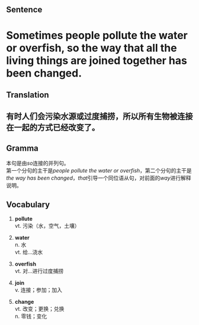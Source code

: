 ## Sentence

<h1>Sometimes people pollute the water or overfish, so the way that all the living things are joined together has been changed.</h1>

## Translation

<h2>有时人们会污染水源或过度捕捞，所以所有生物被连接在一起的方式已经改变了。</h2>

## Gramma     

本句是由*so*连接的并列句。     
第一个分句的主干是*people pollute the water or overfish*，第二个分句的主干是*the way has been changed*，*that*引导一个同位语从句，对前面的*way*进行解释说明。    

## Vocabulary   

1. **pollute**     
vt. 污染（水，空气，土壤）       

2. **water**       
n. 水       
vt. 给...浇水       

3. **overfish**       
vt. 对...进行过度捕捞      

4. **join**      
v. 连接；参加；加入       

5. **change**       
vt. 改变；更换；兑换      
n. 零钱；变化       


